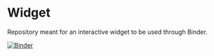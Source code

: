 # Widget

Repository meant for an interactive widget to be used through Binder.

[![Binder](https://mybinder.org/badge_logo.svg)](https://mybinder.org/v2/gh/Benjamin-Rahm/widget/master?filepath=Project.ipynb)
